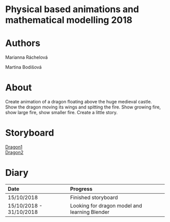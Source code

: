 # Physical based animations and mathematical modelling 2018

# Authors

Marianna Ráchelová

Martina Bodišová

# About

Create animation of a dragon floating above the huge medieval castle. Show the dragon moving its
wings and spitting the fire. Show growing fire, show large fire, show smaller fire. Create a little story.

# Storyboard

<a href="https://marianni.github.io/dragon/1_dragon.pdf">Dragon1</a>
<br>
<a href="https://marianni.github.io/dragon/2_dragon.pdf">Dragon2</a>

# Diary

| Date                    | Progress                                     | 
|:------------------------|:---------------------------------------------|
| 15/10/2018              | Finished storyboard                          | 
| 15/10/2018 - 31/10/2018 | Looking for dragon model and learning Blender| 
